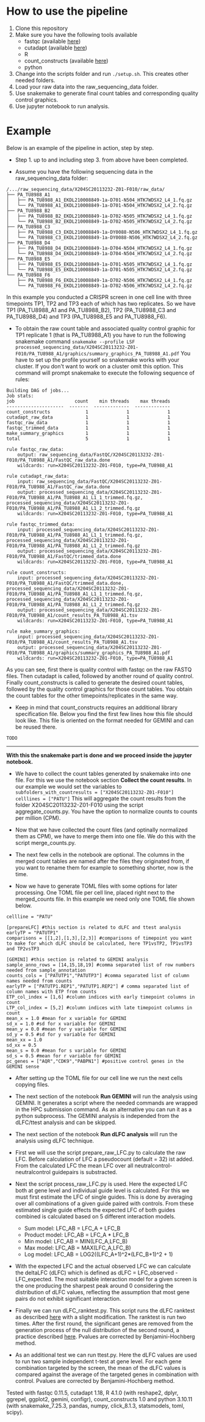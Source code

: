 # How to use the pipeline

1. Clone this repository
2. Make sure you have the following tools available
    - fastqc (available [here](https://www.bioinformatics.babraham.ac.uk/projects/fastqc/))
    - cutadapt (available [here](https://cutadapt.readthedocs.io/en/stable/index.html))
    - R
    - count_constructs (available [here](https://github.com/Luk13Mad/count_constructs))
    - python
3. Change into the scripts folder and run ``./setup.sh``. This creates other needed folders.
4. Load your raw data into the raw_sequencing_data folder.
5. Use snakemake to generate final count tables and corresponding quality control graphics.
6. Use jupyter notebook to run analysis.

# Example

Below is an example of the pipeline in action, step by step.

- Step 1. up to and including step 3. from above have been completed.

- Assume you have the following sequencing data in the raw_sequencing_data folder:  
```
/.../raw_sequencing_data/X204SC20113232-Z01-F010/raw_data/
├── PA_TU8988_A1
│   ├── PA_TU8988_A1_EKDL210008849-1a-D701-N504_HTK7WDSX2_L4_1.fq.gz
│   └── PA_TU8988_A1_EKDL210008849-1a-D701-N504_HTK7WDSX2_L4_2.fq.gz
├── PA_TU8988_B2
│   ├── PA_TU8988_B2_EKDL210008849-1a-D702-N505_HTK7WDSX2_L4_1.fq.gz
│   └── PA_TU8988_B2_EKDL210008849-1a-D702-N505_HTK7WDSX2_L4_2.fq.gz
├── PA_TU8988_C3
│   ├── PA_TU8988_C3_EKDL210008849-1a-DY0088-N506_HTK7WDSX2_L4_1.fq.gz
│   └── PA_TU8988_C3_EKDL210008849-1a-DY0088-N506_HTK7WDSX2_L4_2.fq.gz
├── PA_TU8988_D4
│   ├── PA_TU8988_D4_EKDL210008849-1a-D704-N504_HTK7WDSX2_L4_1.fq.gz
│   └── PA_TU8988_D4_EKDL210008849-1a-D704-N504_HTK7WDSX2_L4_2.fq.gz
├── PA_TU8988_E5
│   ├── PA_TU8988_E5_EKDL210008849-1a-D701-N505_HTK7WDSX2_L4_1.fq.gz
│   └── PA_TU8988_E5_EKDL210008849-1a-D701-N505_HTK7WDSX2_L4_2.fq.gz
└── PA_TU8988_F6
    ├── PA_TU8988_F6_EKDL210008849-1a-D702-N506_HTK7WDSX2_L4_1.fq.gz
    └── PA_TU8988_F6_EKDL210008849-1a-D702-N506_HTK7WDSX2_L4_2.fq.gz

```
In this example you conducted a CRISPR screen in one cell line with three timepoints TP1, TP2 and TP3 each of which has two replicates. So we have TP1 (PA_TU8988_A1 and PA_TU8988_B2), TP2 (PA_TU8988_C3 and PA_TU8988_D4) and TP3 (PA_TU8988_E5 and PA_TU8988_F6).

- To obtain the raw count table and associated quality control graphic for TP1 replicate 1 (that is PA_TU8988_A1) you have to run the following snakemake command ``snakemake --profile LSF processed_sequencing_data/X204SC20113232-Z01-F010/PA_TU8988_A1/graphics/summary_graphics_PA_TU8988_A1.pdf`` You have to set up the profile yourself so snakemake works with your cluster. If you don't want to work on a cluster omit this option. This command will prompt snakemake to execute the following sequence of rules:  
```
Building DAG of jobs...
Job stats:
job                      count    min threads    max threads
---------------------  -------  -------------  -------------
count_constructs             1              1              1
cutadapt_raw_data            1              1              1
fastqc_raw_data              1              1              1
fastqc_trimmed_data          1              1              1
make_summary_graphics        1              1              1
total                        5              1              1

rule fastqc_raw_data:
    output: raw_sequencing_data/FastQC/X204SC20113232-Z01-F010/PA_TU8988_A1/FastQC_raw_data.done
    wildcards: run=X204SC20113232-Z01-F010, type=PA_TU8988_A1

rule cutadapt_raw_data:
    input: raw_sequencing_data/FastQC/X204SC20113232-Z01-F010/PA_TU8988_A1/FastQC_raw_data.done
    output: processed_sequencing_data/X204SC20113232-Z01-F010/PA_TU8988_A1/PA_TU8988_A1_L1_1_trimmed.fq.gz, processed_sequencing_data/X204SC20113232-Z01-F010/PA_TU8988_A1/PA_TU8988_A1_L1_2_trimmed.fq.gz
    wildcards: run=X204SC20113232-Z01-F010, type=PA_TU8988_A1

rule fastqc_trimmed_data:
    input: processed_sequencing_data/X204SC20113232-Z01-F010/PA_TU8988_A1/PA_TU8988_A1_L1_1_trimmed.fq.gz, processed_sequencing_data/X204SC20113232-Z01-F010/PA_TU8988_A1/PA_TU8988_A1_L1_2_trimmed.fq.gz
    output: processed_sequencing_data/X204SC20113232-Z01-F010/PA_TU8988_A1/FastQC/trimmed_data.done
    wildcards: run=X204SC20113232-Z01-F010, type=PA_TU8988_A1

rule count_constructs:
    input: processed_sequencing_data/X204SC20113232-Z01-F010/PA_TU8988_A1/FastQC/trimmed_data.done, processed_sequencing_data/X204SC20113232-Z01-F010/PA_TU8988_A1/PA_TU8988_A1_L1_1_trimmed.fq.gz, processed_sequencing_data/X204SC20113232-Z01-F010/PA_TU8988_A1/PA_TU8988_A1_L1_2_trimmed.fq.gz
    output: processed_sequencing_data/X204SC20113232-Z01-F010/PA_TU8988_A1/count_results_PA_TU8988_A1.tsv
    wildcards: run=X204SC20113232-Z01-F010, type=PA_TU8988_A1

rule make_summary_graphics:
    input: processed_sequencing_data/X204SC20113232-Z01-F010/PA_TU8988_A1/count_results_PA_TU8988_A1.tsv
    output: processed_sequencing_data/X204SC20113232-Z01-F010/PA_TU8988_A1/graphics/summary_graphics_PA_TU8988_A1.pdf
    wildcards: run=X204SC20113232-Z01-F010, type=PA_TU8988_A1
```
As you can see, first there is quality control with fastqc on the raw FASTQ files. Then cutadapt is called, followed by another round of quality control. Finally count_constructs is called to generate the desired count tables, followed by the quality control graphics for those count tables. You obtain the count tables for the other timepoints/replicates in the same way.

- Keep in mind that count_constructs requires an additional library specification file. Below you find the first few lines how this file should look like. This file is oriented on the format needed for GEMINI and can be reused there.
```
TODO
```

***
**With this the snakemake part is done and we proceed inside the jupyter notebook.**

- We have to collect the count tables generated by snakemake into one file. For this we use the notebook section **Collect the count results**. In our example we would set the variables to ``subfolders_with_countresults = ["X204SC20113232-Z01-F010"]
celllines = ["PATU"]`` This will aggregate the count results from the folder X204SC20113232-Z01-F010 using the script aggregate_counts.py. You have the option to normalize counts to counts per million (CPM). 

- Now that we have collected the count files (and optinally normalized them as CPM), we have to merge them into one file. We do this with the script merge_counts.py.

- The next few cells in the notebook are optional. The columns in the merged count tables are named after the files they originated from, if you want to rename them for example to something shorter, now is the time.

- Now we have to generate TOML files with some options for later processing. One TOML file per cell line, placed right next to the merged_counts file. In this example we need only one TOML file shown below.  
```
cellline = "PATU"

[prepareLFC] #this section is related to dLFC and ttest analysis
earlyTP = "PATUTP1"
comparisons = [[1,2],[1,3],[2,3]] #comparisons of timepoint you want to make for which dLFC should be calculated, here TP1vsTP2, TP1vsTP3 and TP2vsTP3

[GEMINI] #this section is related to GEMINI analysis
sample_anno_rows = [14,15,18,19] #comma separated list of row numbers needed from sample_annotation
counts_cols = ["PATUTP1","PATUTP3"] #comma separated list of column names needed from counts
earlyTP = ["PATUTP1.REP1","PATUTP1.REP2"] # comma separated list of column names with ETP from counts
ETP_col_index = [1,6] #column indices with early timepoint columns in count
LTP_col_index = [5,2] #column indices with late timepoint columns in count
mean_x = 1.0 #mean for x variable for GEMINI
sd_x = 1.0 #sd for x variable for GEMINI
mean_y = 0.0 #mean for y variable for GEMINI
sd_y = 0.5 #sd for y variable for GEMINI
mean_xx = 1.0
sd_xx = 0.5
mean_s = 0.0 #mean for s variable for GEMINI
sd_s = 0.5 #mean for r variable for GEMINI
pc_genes = ["AQR","CDK9","PABPN1"] #positive control genes in the GEMINI sense
```

- After setting up the TOML file for our cell line we run the next cells copying files.

- The next section of the notebook **Run GEMINI** will run the analysis using GEMINI. It generates a script where the needed commands are wrapped in the HPC submission command. As an alternative you can run it as a python subprocess. The GEMINI analysis is independed from the dLFC/ttest analysis and can be skipped.

- The next section of the notebook **Run dLFC analysis** will run the analysis using dLFC technique.

- First we will use the script prepare_raw_LFC.py to calculate the raw LFC. Before calculation of LFC a pseudocount (default = 32) ist added. From the calculated LFC the mean LFC over all neutralcontrol-neutralcontrol guidepairs is substracted.

- Next the script process_raw_LFC.py is used. Here the expected LFC both at gene level and individual guide level is calculated. For this we must first estimate the LFC of single guides. This is done by averaging over all combinations of a given guide paired with controls. From  these estimated single guide effects the expected LFC of both guides combined is calculated based on 5 different interaction models. 
    - Sum model: LFC_AB = LFC_A + LFC_B
    - Product model: LFC_AB = LFC_A * LFC_B
    - Min model: LFC_AB = MIN(LFC_A,LFC_B)
    - Max model: LFC_AB = MAX(LFC_A,LFC_B)
    - Log model: LFC_AB = LOG2((LFC_A+1)^2*(LFC_B+1)^2 + 1)

- With the expected LFC and the actual observed LFC we can calculate the deltaLFC (dLFC) which is defined as dLFC = LFC_observed - LFC_expected. The most suitable interaction model for a given screen is the one producing the sharpest peak around 0 considering the distribution of dLFC values, reflecting the assumption that most gene pairs do not exhibit significant interaction.

-  Finally we can run dLFC_ranktest.py. This script runs the dLFC ranktest as described [here](https://pubmed.ncbi.nlm.nih.gov/29251726/) with a slight modification. The ranktest is run two times. After the first round, the significant genes are removed from the generation process of the null distribution of the second round, a practice described [here](https://www.ncbi.nlm.nih.gov/pmc/articles/PMC5518132/). Pvalues are corrected by Benjamini-Hochberg method.

-  As an additional test we can run ttest.py. Here the dLFC values are used to run two sample independent t-test at gene level. For each gene combination targeted by the screen, the mean of the dLFC values is compared against the average of the targeted genes in combination with control. Pvalues are corrected by Benjamini-Hochberg method.


Tested with fastqc 0.11.5, cutadapt 1.18, R 4.1.0 (with reshape2, dplyr, ggrepel, ggplot2, gemini, configr), count_constructs 1.0 and python 3.10.11 (with snakemake_7.25.3, pandas, numpy, click_8.1.3, statsmodels, toml, scipy).
